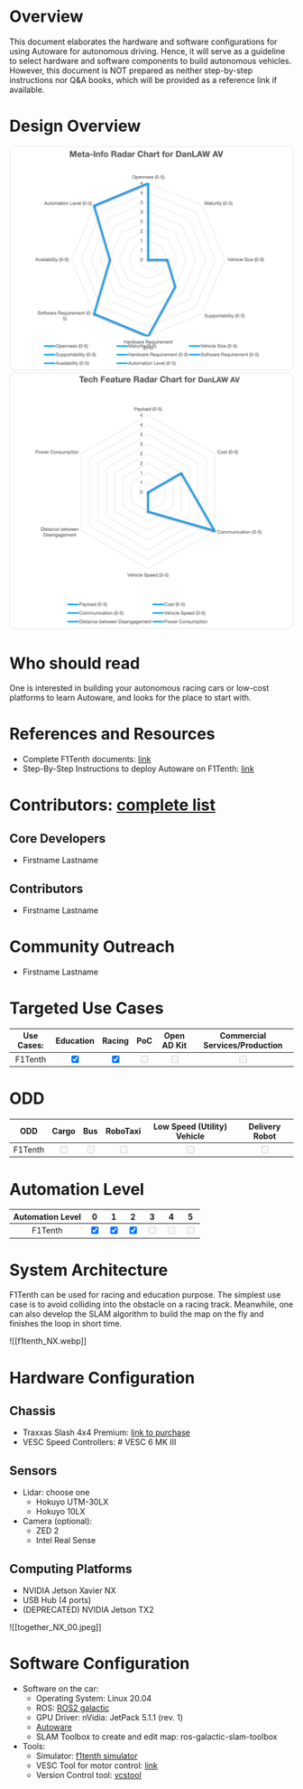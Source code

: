 # Overview

This document elaborates the hardware and software configurations for using Autoware for autonomous driving. Hence, it will serve as a guideline to select hardware and software components to build autonomous vehicles. However, this document is NOT prepared as neither step-by-step instructions nor Q&A books, which will be provided as a reference link if available.

# Design Overview

![Meta Chart for DanLaw's AV Design](DanLawAV_Meta.png)
![Tech Chart for DanLaw's AV Design](DanLawAV_Tech.png)

# Who should read

One is interested in building your autonomous racing cars or low-cost platforms to learn Autoware, and looks for the place to start with.

# References and Resources

- Complete F1Tenth documents: [link](https://f1tenth.readthedocs.io/en/foxy_test/getting_started/intro.html)
- Step-By-Step Instructions to deploy Autoware on F1Tenth: [link](https://f1tenth.readthedocs.io/en/foxy_test/autoware/intro.html)

# Contributors: [complete list](https://f1tenth.readthedocs.io/en/foxy_test/support/acknowledgment.html#contributors)

## Core Developers

- Firstname Lastname

## Contributors

- Firstname Lastname

# Community Outreach

- Firstname Lastname

# Targeted Use Cases

| Use Cases: |             Education             |              Racing               |                 PoC                 |             Open AD Kit             |   Commercial Services/Production    |
| :--------: | :-------------------------------: | :-------------------------------: | :---------------------------------: | :---------------------------------: | :---------------------------------: |
|  F1Tenth   | <input type="checkbox" checked /> | <input type="checkbox" checked /> | <input type="checkbox" disabled  /> | <input type="checkbox" disabled  /> | <input type="checkbox" disabled  /> |

# ODD

|   ODD   |                Cargo                |                Bus                 |              RoboTaxi               |     Low Speed (Utility) Vehicle     |           Delivery Robot            |
| :-----: | :---------------------------------: | :--------------------------------: | :---------------------------------: | :---------------------------------: | :---------------------------------: |
| F1Tenth | <input type="checkbox" disabled  /> | <input type="checkbox" disabled /> | <input type="checkbox" disabled  /> | <input type="checkbox" disabled  /> | <input type="checkbox" disabled  /> |

# Automation Level

| Automation Level |                 0                  |                 1                  |                 2                 |                  3                  |                  4                  |                  5                  |
| :--------------: | :--------------------------------: | :--------------------------------: | :-------------------------------: | :---------------------------------: | :---------------------------------: | :---------------------------------: |
|     F1Tenth      | <input type="checkbox" checked  /> | <input type="checkbox" checked  /> | <input type="checkbox" checked /> | <input type="checkbox" disabled  /> | <input type="checkbox" disabled  /> | <input type="checkbox" disabled  /> |

# System Architecture

F1Tenth can be used for racing and education purpose. The simplest use case is to avoid colliding into the obstacle on a racing track. Meanwhile, one can also develop the SLAM algorithm to build the map on the fly and finishes the loop in short time.

![[f1tenth_NX.webp]]

# Hardware Configuration

## Chassis

- Traxxas Slash 4x4 Premium: [link to purchase](https://www.amainhobbies.com/traxxas-slash-4x4-ultimate-rtr-4wd-short-course-truck-orange-tra68077-4-orng/p858530)
- VESC Speed Controllers: # VESC 6 MK III

## Sensors

- Lidar: choose one
  - Hokuyo UTM-30LX
  - Hokuyo 10LX
- Camera (optional):
  - ZED 2
  - Intel Real Sense

## Computing Platforms

- NVIDIA Jetson Xavier NX
- USB Hub (4 ports)
- (DEPRECATED) NVIDIA Jetson TX2

![[together_NX_00.jpeg]]

# Software Configuration

- Software on the car:
  - Operating System: Linux 20.04
  - ROS: [ROS2 galactic](https://docs.ros.org/en/galactic/Installation/Ubuntu-Install-Debians.html)
  - GPU Driver: nVidia: JetPack 5.1.1 (rev. 1)
  - [Autoware](https://github.com/autowarefoundation/autoware.git)
  - SLAM Toolbox to create and edit map: ros-galactic-slam-toolbox
- Tools:
  - Simulator: [f1tenth simulator](https://f1tenth.readthedocs.io/en/foxy_test/going_forward/simulator/index.html)
  - VESC Tool for motor control: [link](https://vesc-project.com/vesc_tool)
  - Version Control tool: [vcstool](https://github.com/dirk-thomas/vcstool)
